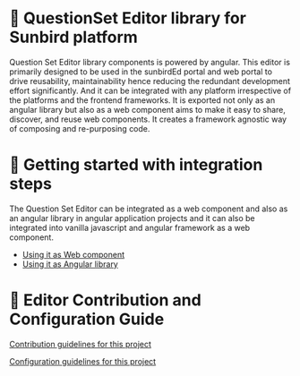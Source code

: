 
# :diamond_shape_with_a_dot_inside: QuestionSet Editor library for Sunbird platform
Question Set Editor library components is powered by angular. This editor is primarily designed to be used in the sunbirdEd portal and web portal to drive reusability, maintainability hence reducing the redundant development effort significantly. And it can be integrated with any platform irrespective of the platforms and the frontend frameworks. It is exported not only as an angular library but also as a web component aims to make it easy to share, discover, and reuse web components. It creates a framework agnostic way of composing and re-purposing code.

# :bookmark_tabs: Getting started with integration steps
The Question Set Editor can be integrated as a web component and also as an angular library in angular application projects and it can also be integrated into vanilla javascript and angular framework as a web component.

- [Using it as Web component](https://inquiry.sunbird.org/use/developer-installation/question-set-editor/installation#use-as-web-components)
- [Using it as Angular library](https://inquiry.sunbird.org/use/developer-installation/question-set-editor/installation#use-as-angular-library-in-angular-app)

# :bookmark_tabs: Editor Contribution and Configuration Guide

[Contribution guidelines for this project](https://inquiry.sunbird.org/use/developer-installation/question-set-editor/installation#questionset-editor-contribution-guide)

[Configuration guidelines for this project](https://inquiry.sunbird.org/learn/product-and-developer-guide/question-and-question-set-editor/configuration)
